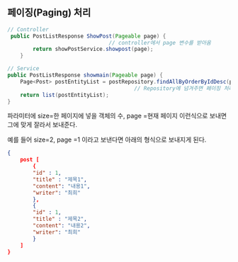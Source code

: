 ## 페이징(Paging) 처리



```java
// Controller
 public PostListResponse ShowPost(Pageable page) {
     							// controller에서 page 변수를 받아옴
        return showPostService.showpost(page);
    }

// Service
public PostListResponse showmain(Pageable page) {
	Page<Post> postEntityList = postRepository.findAllByOrderByIdDesc(page);
    									// Repository에 넘겨주면 페이징 처리를 해서 넘겨준다!!
	return list(postEntityList);
}
```

파라미터에 size=한 페이지에 넣을 객체의 수, page =현재 페이지 이런식으로 보내면 그에 맞게 잘라서 보내준다.

예를 들어  size=2, page =1 이라고 보낸다면 아래의 형식으로 보내지게 된다.

```json
{
    post [
    	{
    	"id" : 1,
    	"title" : "제목1",
    	"content": "내용1",
    	"writer": "최희"
		},
		{
    	"id" : 1,
    	"title" : "제목2",
    	"content": "내용2",
    	"writer": "최희"
		}
    ]
}
```
